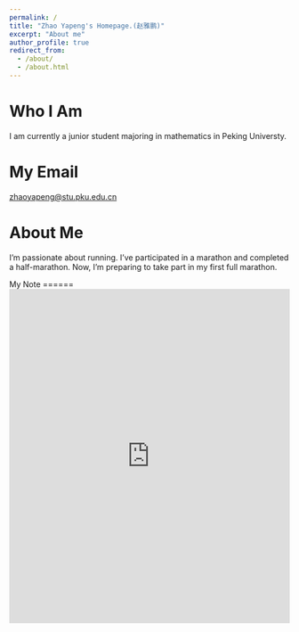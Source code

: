 ```yaml
---
permalink: /
title: "Zhao Yapeng's Homepage.(赵雅鹏)"
excerpt: "About me"
author_profile: true
redirect_from: 
  - /about/
  - /about.html
---
```




Who I Am
======
I am currently a junior student majoring in mathematics in Peking Universty.

My Email
======
zhaoyapeng@stu.pku.edu.cn

About Me
======
I’m passionate about running. I’ve participated in a marathon and completed a half-marathon. Now, I’m preparing to take part in my first full marathon.

My Note
======<iframe src="https://docs.google.com/viewer?url=https://github.com/PallazCat/PallazCat.github.io/raw/images/path/to/Examples_in_Mathematics.pdf&embedded=true" style="width:100%; height:600px;" frameborder="0"></iframe>
